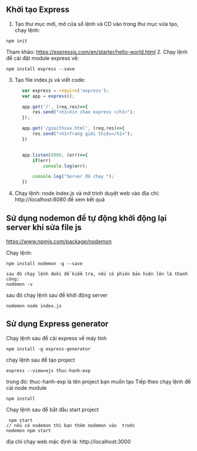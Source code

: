 ## Khởi tạo Express
1. Tạo thư mục mới, mở cửa sổ lệnh và CD vào trong thư mục vừa tạo, chạy lệnh:  
```
npm init 
```
Tham khảo: https://expressjs.com/en/starter/hello-world.html 
2. Chạy lệnh để cài đặt module express về: 
```
npm install express --save 
``` 
3. Tạo file index.js và viết code:

```javascript
      var express = require('express');
      var app = express();

      app.get('/', (req,res)=>{
          res.send("<h1>Xin chao express </h1>");
      });

      app.get('/gioithieu.html', (req,res)=>{
          res.send("<h1>Trang giới thiệu</h1>");
      })


      app.listen(8080, (err)=>{
          if(err)
              console.log(err);

          console.log("Server đã chạy ");
      })
```
4. Chạy lệnh: node index.js và mở   trình duyệt web vào địa chỉ: http://localhost:8080 để xem kết quả


## Sử dụng nodemon để tự động khởi động lại server khi sửa file js
https://www.npmjs.com/package/nodemon 

Chạy lệnh:
``` 
npm install nodemon -g --save

sau đó chạy lệnh dưới để kiểm tra, nếu có phiên bản hiện lên là thanh công:
nodemon -v 

```
sau đó chạy lệnh sau để  khởi động server

```
nodemon node index.js
```

## Sử dụng Express generator

Chạy lệnh sau để cài express về máy tính
```
npm install -g express-generator 
```
chạy lệnh sau để tạo project 
```
express --view=ejs thuc-hanh-exp
```
trong đó: thuc-hanh-exp là tên project bạn  muốn tạo
Tiếp theo chạy lệnh để cài node module
```
npm install
```
Chạy lệnh sau để bắt đầu start project
```
 npm start
// nếu có nodemon thì bạn thêm nodemon vào  trước
nodemon npm start
```
địa chỉ chạy web mặc định là:  http://localhost:3000 

